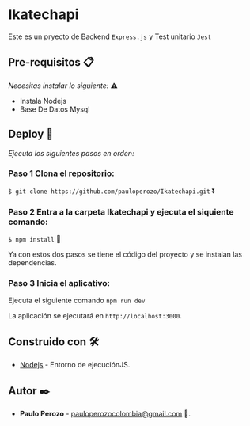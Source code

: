 # Ikatechapi

Este es un pryecto de Backend `Express.js` y Test unitario `Jest`

## Pre-requisitos 📋

_Necesitas instalar lo siguiente:_ ⚠️

* Instala Nodejs
* Base De Datos Mysql

## Deploy 🚀
_Ejecuta los siguientes pasos en orden:_

### Paso 1 Clona el repositorio: 

  ``$ git clone https://github.com/pauloperozo/Ikatechapi.git`` ⏬

### Paso 2 Entra a la carpeta Ikatechapi y ejecuta el siquiente comando: 

  ```$ npm install``` 📂	

Ya con estos dos pasos se tiene el código del proyecto y se instalan las dependencias.

### Paso 3 Inicia el aplicativo:
Ejecuta el siguiente comando
   ```npm run dev```

La aplicación se ejecutará en `http://localhost:3000`.

## Construido con 🛠️

* [Nodejs](https://nodejs.org) - Entorno de ejecuciónJS.

## Autor ✒️

* **Paulo Perozo** - [pauloperozocolombia@gmail.com](#des_paulo) 👤.